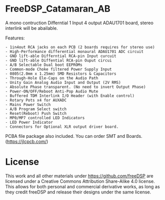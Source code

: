 # FreeDSP_Catamaran_AB
A mono contruction Differntial 1 Input 4 output ADAU1701 board, stereo interlink will be abailable.

Features:

    - 1in4out RCA jacks on each PCB (2 boards requires for stereo use)
    - High-Performance differential monaural ADAU1701 ADC circuit
    - GND lift-able Differntial RCA-pin Input curcuit
    - GND lift-able Diffential RCA-pin Ouput circui
    - A/B Selectable Dual boot EEPROMs
    - Common-mode Choke filtered Power Supply Input
    - 0805(2.0mm x 1.25mm) SMD Resistors & Capacitors
    - Through-Hole Ele-Caps on the Audio Path
    - Unity Gain Analog Audio Input and Output (2V RMS)
    - Absolute Phase transparent. (No need to invert Output Phase)
    - Power-ON/OFF/Reboot Anti-Pop Audio Mute
    - Buffered TDM Interlink I/O Header (with Enable control)
    - Rotary Pots x4 for AUXADC
    - Mains Power Switch
    - A/B Program Select switch
    - Reset(Reboot) Push Switch
    - MP0/MP7 controlled LED Indicators
    - LED Power Indicator
    - Connectors for Optional XLR output driver board.


PCBA file package also included. You can order SMT and Boards. (https://jlcpcb.com/) 

# License
This work and all other materials under https://github.com/freeDSP are licensed under a Creative Commons Attribution Share-Alike 4.0 license. This allows for both personal and commercial derivative works, as long as they credit freeDSP and release their designs under the same license.
